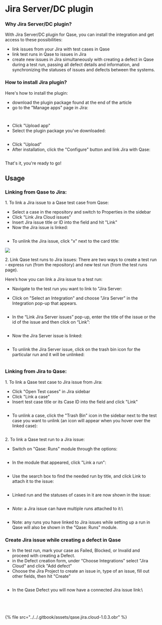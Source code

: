 # Jira Server/DC plugin

### Why Jira Server/DC plugin?

With Jira Server/DC plugin for Qase, you can install the integration and get access to these possibilities:

* link issues from your Jira with test cases in Qase
* link test runs in Qase to issues in Jira
* create new issues in Jira simultaneously with creating a defect in Qase during a test run, passing all defect details and information, and synchronizing the statuses of issues and defects between the systems.

### How to install Jira plugin?

Here's how to install the plugin:

* download the plugin package found at the end of the article
* go to the "Manage apps" page in Jira:

<figure><img src="https://qase.intercom-attachments-7.com/i/o/597261241/087200c11e51831d86465907/twOGof3Xd9dXVASBVwpXaTKdbcuYvBdUQCkcpNpmEVzKssSbleCn-rads7EU5qva-TsXPWKma3_cHledauq8V00HqhEo6W3zNLtokMZ00MZOm3srYHc0V-y_xNt4kz3Oi7oSjzW7N4kYy53V0k9reOqi0Aj4y6QgxYZbrDdwhA-cME7jS0biYudocQ" alt=""><figcaption></figcaption></figure>

<figure><img src="https://qase.intercom-attachments-7.com/i/o/597261246/77ad2e26efde877351707f62/J4ynasH5skW3uT9q8M2xum2dGer-D6hrLeENRkV9YHlXf-hsKvEveFjcYNeq_YbqflXcU4m0dpDcZDBrZL4DBuKK4KQ5m8YnU-Cn35sXhmkuNbYDA_8Z6oG5RB6gB1UCpPjZIR34-nJUePCfX2ZR_5R4s_TLGgcY3FXy2CIII0uEDvirDQXBaPJjMA" alt=""><figcaption></figcaption></figure>

* Click "Upload app"
* Select the plugin package you've downloaded:

<figure><img src="https://qase.intercom-attachments-7.com/i/o/597261251/2537613cfae9663730d08dfe/vwoRJHuJifSIGkyJ90LSc9vGsvNPhs-4FRkeut5RBB3XONWC3-sm5FwZS_gamz-GLP2sOIzVDk1xEVtvs5BX1IwkpKfko61HbdvnG1oU1NxDov_paXfanWCiXzSSGcEAvOy62mJV_slmZgY_OFalz5ePSb6C0aGuHcfLwdPFi97kNkIg2IqnW0ik3g" alt=""><figcaption></figcaption></figure>

* Click "Upload"
* After installation, click the "Configure" button and link Jira with Qase:

<figure><img src="https://qase.intercom-attachments-7.com/i/o/597261254/26d88f96b2ed11034edf4bb9/sdYq3Bnw8Aa6tPTHWxTK7Ez-XhnfDwypvTbFH24EzlD0FPt31a3ku08uM_xgE1DiJZ3lidOV5pW2749CphSwZLiadASsLbAtTfL5ONTj-TFsVzxrMS9-8gb6b7JjUJ0kwHXONlS_Jwa2WcD2aoUBfqFi66S3qo4Ujx5DR95qv_Qckz-AUbMG2dde_A" alt=""><figcaption></figcaption></figure>

That's it, you're ready to go!

## Usage <a href="#h_303ea547de" id="h_303ea547de"></a>

### Linking from Qase to Jira: <a href="#h_fcf8cae57d" id="h_fcf8cae57d"></a>

1\. To link a Jira issue to a Qase test case from Qase:

* Select a case in the repository and switch to Properties in the sidebar
* Click "Link Jira Cloud issues"
* Insert Jira issue title or ID into the field and hit "Link"
* Now the Jira issue is linked:

<figure><img src="https://qase.intercom-attachments-7.com/i/o/597257744/5f9461576d625a3073fed723/qe_wLZL98RiUJr7BSHZw5_gc_59ppQi2QwOh-HWnWfTiII9XJdiYxVKCtKeZ5wtq2J44FSMXW_2Tve7uaigjENPLs2xzjRiFlUamsu52h3aveXDnlFqqzU-1eb1z39X2ryc-jwXH-h2MmaeG9ePGWIclbtYXtxhTEk20K7WIoMXsJwxRv8kFGJ4N" alt=""><figcaption></figcaption></figure>

* To unlink the Jira issue, click "x" next to the card title:

[![](https://qase.intercom-attachments-7.com/i/o/597257758/33affc49f0805d94818b09cc/a26pNkYDFYQjY\_Icz\_w49zU63ZUxeD4uyoOJE8TCDvFLDaPCcDh5PNz6jfq5180knW-DwtjijBWBFufGAiJV1aXX4rTdR6spEbV6Kk1M4e6Si8LnybnYv7uyRx7wGbV3zAeAHtyjUWVsDp9xFDRfY6Yd\_fsakykAgCYpZKQQWVrLmRu7oGBYnT-q)](https://qase.intercom-attachments-7.com/i/o/597257758/33affc49f0805d94818b09cc/a26pNkYDFYQjY\_Icz\_w49zU63ZUxeD4uyoOJE8TCDvFLDaPCcDh5PNz6jfq5180knW-DwtjijBWBFufGAiJV1aXX4rTdR6spEbV6Kk1M4e6Si8LnybnYv7uyRx7wGbV3zAeAHtyjUWVsDp9xFDRfY6Yd\_fsakykAgCYpZKQQWVrLmRu7oGBYnT-q)

2\. Link Qase test runs to Jira issues: There are two ways to create a test run - express run (from the repository) and new test run (from the test runs page).

Here’s how you can link a Jira issue to a test run:

* Navigate to the test run you want to link to "Jira Server:
*   Click on "Select an Integration" and choose "Jira Server" in the Integration pop-up that appears.



    <figure><img src="https://downloads.intercomcdn.com/i/o/646931641/68155ca9e4286226142bbb51/image.png" alt=""><figcaption></figcaption></figure>
* In the “Link Jira Server issues” pop-up, enter the title of the issue or the id of the issue and then click on “Link”:

<figure><img src="https://downloads.intercomcdn.com/i/o/646932122/7971dfbd205475b23f5a083e/image+(23).png" alt=""><figcaption></figcaption></figure>

* Now the Jira Server issue is linked:

<figure><img src="https://downloads.intercomcdn.com/i/o/646935339/ecdf1651562e2d6bebf4f258/image.png" alt=""><figcaption></figcaption></figure>

*   To unlink the Jira Server issue, click on the trash bin icon for the particular run and it will be unlinked:



    <figure><img src="https://downloads.intercomcdn.com/i/o/646935999/d89f196ad47fb8c3ea0ba33c/image.png" alt=""><figcaption></figcaption></figure>

### Linking from Jira to Qase: <a href="#h_8987a8d07f" id="h_8987a8d07f"></a>

1\. To link a Qase test case to Jira issue from Jira:

* Click "Open Test cases" in Jira sidebar
* Click "Link a case"
* Insert test case title or its Case ID into the field and click "Link"

<figure><img src="https://qase.intercom-attachments-7.com/i/o/597258021/9feaa7d113d81ec9fa30640c/mVkWrufPgKeHPfBCE9AOz_a-eH0xRnFLMERzwcEWsBOQFmUGBH8rutRNgBQo-54vgfghvWPJD2BaNXlbgl8AAFxKjHOsoEZ2_aZgxed3reQ2L9DTSF7CsQIE5AAXD9SH86W-FgAK4TuOIa-5-y14P9d2qpj0jM-STlLPB49PLitAk6NhimBRxubz" alt=""><figcaption></figcaption></figure>

* To unlink a case, click the "Trash Bin" icon in the sidebar next to the test case you want to unlink (an icon will appear when you hover over the linked case):

<figure><img src="https://qase.intercom-attachments-7.com/i/o/597258030/755ee2b501f62b5824c26ce6/mcHdDtT_a3yAmrTnpyRc0Tkg7Wqqsh1ciFH9kQMqv4iutn-ypUxCorDafc9oJNYMuOQ5ucbLlAPHLwt4ixNHX3l2sY4jxhNNOXOCAWWmGJbDl67NzQI97NA7FZlxTsfct1obTs7SIvMhgohRedCSHULlib32hNDbS_8J2ldh9Y22RgLfKdQ64h1B" alt=""><figcaption></figcaption></figure>

2\. To link a Qase test run to a Jira issue:

*   Switch on "Qase: Runs" module through the options:



    <figure><img src="https://downloads.intercomcdn.com/i/o/597254552/502413c599f921b3d21d8224/image.png" alt=""><figcaption></figcaption></figure>
*   In the module that appeared, click "Link a run":



    <figure><img src="https://downloads.intercomcdn.com/i/o/597255084/00c6d3eb55222bb347165e22/image.png" alt=""><figcaption></figcaption></figure>
*   Use the search box to find the needed run by title, and click Link to attach it to the issue:



    <figure><img src="https://downloads.intercomcdn.com/i/o/597255637/243654aa80d426308f3373ec/image.png" alt=""><figcaption></figcaption></figure>
*   Linked run and the statuses of cases in it are now shown in the issue:



    <figure><img src="https://downloads.intercomcdn.com/i/o/597256162/042d75d36c8bba885ed01e22/image.png" alt=""><figcaption></figcaption></figure>
*   _Note:_ a Jira issue can have multiple runs attached to it:\


    <figure><img src="https://downloads.intercomcdn.com/i/o/597256561/6dc56592a1e85d41e6dfe77a/image.png" alt=""><figcaption></figcaption></figure>
* Note: any runs you have linked to Jira issues while setting up a run in Qase will also be shown in the "Qase: Runs" module.

### Create Jira issue while creating a defect in Qase <a href="#h_eed4b4d9bc" id="h_eed4b4d9bc"></a>

* In the test run, mark your case as Failed, Blocked, or Invalid and proceed with creating a Defect.
* in the Defect creation form, under “Choose Integrations” select "Jira Cloud" and click "Add defect"
* Choose the Jira Project to create an issue in, type of an issue, fill out other fields, then hit "Create"

<figure><img src="https://qase.intercom-attachments-7.com/i/o/597258128/e46098d833d4374e4991ddfa/J_cWegCtDSGPC6zbHg28PYUPtNh9aXEBd4F4SuusalHMcj-FYiMezh5pEjJI40a1LYoXumaiM06uwJIrpLq2MrJxjZHZRwjYSDjHo3YJR4n2XCCemp84ti1qm5CN03ZLT7yXiPCnzqGXgiJ42C5x8XaC1J7m1dLGWCxwQdQ-_MkjnwLo62ZfCSAM" alt=""><figcaption></figcaption></figure>

*   In the Qase Defect you will now have a connected Jira issue link:\


    <figure><img src="https://qase.intercom-attachments-7.com/i/o/597258141/13a885066240b99824020841/-y6DpimqxpTICAgDDvX_A7AJkhDMlvZTJgGgzWkFcBXlpa8_2ZXLUieujKiSNbZdFB37TaPi4oXxtAGIGEe2BJTR7L0vZj2jLxwwd4FOqkF8P8nW_11IExy_JHJn2RPcqzIIR775EYYRtqL-a_K0nmof2aQACo3JooY2SnIcD9rot1DRR6QspDJF" alt=""><figcaption><p><br></p></figcaption></figure>



    <figure><img src="https://qase.intercom-attachments-7.com/i/o/597258146/4faca6fed3a048223fa26637/a_nG3a7-0PyjlLW-8cr-N4QXYe6CSpDpIw6lHeQBDnE2BcJqKhc0Vz6Pc5tDx3rYgqWTK6e3S2EDmXE2zV5t_cINqz86fcrA4-FMOl7kLJgtm_E3MX8crB2ssnadFPxn5f-uubEXxZ58hii5fnVKYzDa-GVr4LKcBZXEeQBDupX8FvXZzdZKDEum" alt=""><figcaption></figcaption></figure>

{% file src="../../.gitbook/assets/qase.jira.cloud-1.0.3.obr" %}
